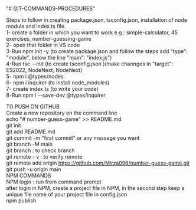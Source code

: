 "# GIT-COMMANDS-PROCEDURES" 

Steps to follow in creating package.json, tsconfig.json, installation of node module and index.ts file.
<br>
1- create a folder in which you want to work e.g : simple-calculator, 45 exercises, number-guessing-game
<br>
2- open that folder in VS code
<br>
3-Run npm init -y (to create package.json and follow the steps add "type": "module", below the line "main": "index.js")
<br>
4-Run tsc --init (to create tsconfig.json )(make channges in "target": ES2022, NodeNext, NodeNext)
<br>
5- npm i @types/nodes
<br>
6- npm i inquirer (to install node_modules)
<br>
7- create index.ts (to write your code)
<br>
8-Run npm i --save-dev @types/inquirer
<br>

TO PUSH ON GITHUB
<br>
Create a new repository on the command line
<br>
echo "# number-guess-game" >> README.md
<br>
git init
<br>
git add README.md
<br>
git commit -m "first commit" or any message you want
<br>
git branch -M main
<br>
git branch : to check branch
<br>
git remote - v : to verify remote
<br>
git remote add origin https://github.com/Mirza096/number-guess-game.git
<br>
git push -u origin main
<br>
NPM COMMANDS
<br>
NPM login : run from command prompt
<br>
after login in NPM, create a project file in NPM, in the second step keep a unique file name of your project file in config.json 
<br>
npm publish
